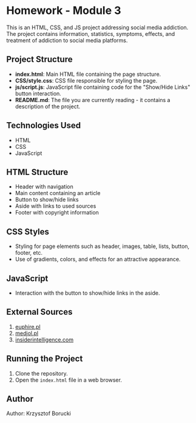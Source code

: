 # Homework - Module 3

This is an HTML, CSS, and JS project addressing social media addiction. The project contains information, statistics, symptoms, effects, and treatment of addiction to social media platforms.

## Project Structure

- **index.html**: Main HTML file containing the page structure.
- **CSS/style.css**: CSS file responsible for styling the page.
- **js/script.js**: JavaScript file containing code for the "Show/Hide Links" button interaction.
- **README.md**: The file you are currently reading - it contains a description of the project.

## Technologies Used

- HTML
- CSS
- JavaScript

## HTML Structure

- Header with navigation
- Main content containing an article
- Button to show/hide links
- Aside with links to used sources
- Footer with copyright information

## CSS Styles

- Styling for page elements such as header, images, table, lists, button, footer, etc.
- Use of gradients, colors, and effects for an attractive appearance.

## JavaScript

- Interaction with the button to show/hide links in the aside.

## External Sources

1. [euphire.pl](https://euphire.pl/artykul/uzaleznienie-od-mediow-spolecznosciowych-przyczyny-objawy-leczenie/)
2. [medjol.pl](https://medjol.pl/warto-wiedziec/uzaleznienie-od-mediow-spolecznosciowych-objawy-skutki-i-leczenie#uzaleznienie_od_portali_spolecznosciowych_-_statystyki)
3. [insiderintelligence.com](https://www.insiderintelligence.com/charts/social-media-users-worldwide-per-network/)

## Running the Project

1. Clone the repository.
2. Open the `index.html` file in a web browser.

## Author

Author: Krzysztof Borucki

